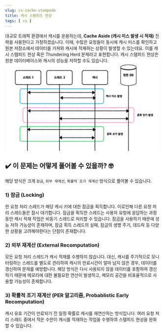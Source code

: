 ```yaml
---
slug: cs-cache-stampede
title: 캐시 스탬피드 현상
tags: [ cs ]
---
```


대규모 트래픽 환경에서 캐시를 운용하는데, **Cache Aside (캐시 미스 발생 시 적재)** 전략을 사용한다고 가정하겠습니다. 이때, 수많은 요청들이 동시에 캐시 미스를 확인하고 원본 저장소에서 데이터를 가져와 캐시에 적재하는 상황이 발생할 수 있는데요. 이를 캐시 스탬피드 현상 혹은 Thundering Herd 문제라고 표현합니다. 캐시 스탬피드 현상은 원본 데이터베이스와 캐시의 성능을 저하할 수도 있습니다.
![Cache Stampede](img/cache-stampede.png)

## ✔️ 이 문제는 어떻게 풀어볼 수 있을까? 🤓
해당 방식은 크게 `잠금`, `외부 재계산`, `확률적 조기 재계산` 방식으로 풀어볼 수 있습니다.

### 1) 잠금 (Locking)
한 요청 처리 스레드가 해당 캐시 키에 대한 잠금을 획득합니다. 이로인해 다른 요청 처리 스레드들은 잠시 대기합니다. 잠금을 획득한 스레드는 사용자 요청에 응답하는 과정동안 캐시 적재 작업은 비동기 스레드로 처리할 수 있습니다. 잠금을 사용하기 때문에 성능 저하 가능성이 존재하며, 잠금 획득 스레드의 실패, 잠금의 생명 주기, 데드락 등 다양한 상황을 고려해야한다는 단점이 존재합니다.

### 2) 외부 재계산 (External Recomputation)
모든 요청 처리 스레드가 캐시 적재를 수행하지 않습니다. 대신, 캐시를 주기적으로 모니터링하는 스레드를 별도로 관리하여 캐시의 만료시간이 얼마 남지 않은 경우, 데이터를 갱신하여 문제를 예방합니다. 해당 방식은 다시 사용되지 않을 데이터를 포함하여 갱신하기 때문에 메모리에 대한 불필요한 연산이 발생하고, 메모리 공간을 비효율적으로 사용할 가능성이 존재합니다.

### 3) 확률적 조기 재계산 (PER 알고리즘, Probablistic Early Recomputation)
캐시 유효 기간이 만료되기 전 일정 확률로 캐시를 재연산하는 방식입니다. 여러 요청 처리 스레드 중에서 적은 수만이 캐시를 적재하는 작업을 수행하여 스탬피드 현상을 완화할 수 있습니다.